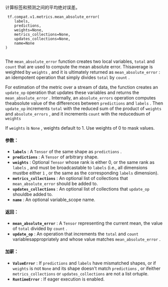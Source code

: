 计算标签和预测之间的平均绝对误差。

```
 tf.compat.v1.metrics.mean_absolute_error(
    labels,
    predictions,
    weights=None,
    metrics_collections=None,
    updates_collections=None,
    name=None
)
 
```

The  `mean_absolute_error`  function creates two local variables, `total`  and  `count`  that are used to compute the mean absolute error. Thisaverage is weighted by  `weights` , and it is ultimately returned as `mean_absolute_error` : an idempotent operation that simply divides  `total`  by `count` .

For estimation of the metric over a stream of data, the function creates an `update_op`  operation that updates these variables and returns the `mean_absolute_error` . Internally, an  `absolute_errors`  operation computes theabsolute value of the differences between  `predictions`  and  `labels` . Then `update_op`  increments  `total`  with the reduced sum of the product of `weights`  and  `absolute_errors` , and it increments  `count`  with the reducedsum of  `weights` 

If  `weights`  is  `None` , weights default to 1. Use weights of 0 to mask values.

#### 参数：
- **`labels`** : A  `Tensor`  of the same shape as  `predictions` .
- **`predictions`** : A  `Tensor`  of arbitrary shape.
- **`weights`** : Optional  `Tensor`  whose rank is either 0, or the same rank as `labels` , and must be broadcastable to  `labels`  (i.e., all dimensions mustbe either  `1` , or the same as the corresponding  `labels`  dimension).
- **`metrics_collections`** : An optional list of collections that `mean_absolute_error`  should be added to.
- **`updates_collections`** : An optional list of collections that  `update_op`  shouldbe added to.
- **`name`** : An optional variable_scope name.


#### 返回：
- **`mean_absolute_error`** : A  `Tensor`  representing the current mean, the value of `total`  divided by  `count` .
- **`update_op`** : An operation that increments the  `total`  and  `count`  variablesappropriately and whose value matches  `mean_absolute_error` .


#### 加薪：
- **`ValueError`** : If  `predictions`  and  `labels`  have mismatched shapes, or if `weights`  is not  `None`  and its shape doesn't match  `predictions` , or ifeither  `metrics_collections`  or  `updates_collections`  are not a list ortuple.
- **`RuntimeError`** : If eager execution is enabled.
